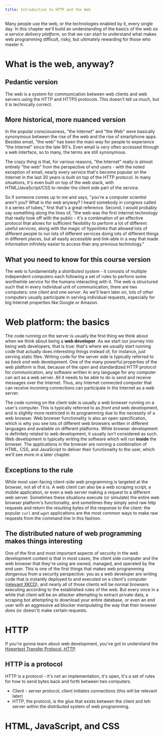 ```yaml
---
title: Introduction to HTTP and the Web
---
```


Many people use the web, or the technologies enabled by it, every single day. In this chapter we'll build an understanding of the basics of the web _as a service delivery platform_, so that we can start to understand what makes web programming difficult, risky, but ultimately rewarding for those who master it.

# What is the web, anyway?

## Pedantic version

The web is a system for communication between web clients and web servers using the HTTP and HTTPS protocols. This doesn't tell us much, but it is technically correct.

## More historical, more nuanced version

In the popular consciousness, "the Internet" and "the Web" were basically synonymous between the rise of the web and the rise of smartphone apps. Besides email, "the web" has been the main way for people to experience "the Internet" since the late 90's. Even email is very often accessed through a web interface, so to many, the terms are still synonymous.

The crazy thing is that, for various reasons, "the Internet" really is almost entirely "the web" from the perspective of end users - with the noted exception of email, nearly every service that's become popular on the Internet in the last 30 years is built on top of the HTTP protocol. In many situations, it's even built on top of the web stack, with HTML/JavaScript/CSS to render the client side part of the service.

So if someone comes up to me and says, "you're a computer scientist aren't you? What is _the web_ anyway? I heard somebody in congress called it a series of tubes," first that's a great reference. Second, I would probably say something along the lines of, "the web was the first Internet technology that really took off with the public - it's a combination of an effective protocol that allows for sufficient flexibility to perform a lot of different useful services, along with the magic of _hyperlinks_ that allowed lots of different people to run lots of different services doing lots of different things in different places, but all easily accessible and link-able in a way that made information infinitely easier to access than any previous technology."

## What you need to know for this course version

The web is fundamentally a _distributed system_ - it consists of multiple independent computers each following a set of rules to perform some worthwhile service for the humans interacting with it. The web is structured such that in every individual unit of communication, there are two computers: one _client_ and one _server_. As we'll learn later on, lots of other computers usually participate in serving individual requests, especially for big Internet properties like Google or Amazon.

# Web platform: the basics

The code running on the server is usually the first thing we think about when we think about being a **web developer**. As we start our journey into being web developers, that is true: that's where we usually start running code that actually does interesting things instead of, for instance, just serving static files. Writing code for the server side is typically referred to as _back end_ web development. One of the many powerful properties of the web platform is that, because of the open and standardized HTTP protocol for communication, any software written in any language for any computer can act as a web server. All it needs to be able to do is send and receive messages over the Internet. Thus, any Internet connected computer that can receive incoming connections can participate in the Internet as a web server.

The code running on the client side is usually a web browser running on a user's computer. This is typically referred to as _front end_ web development, and is slightly more restricted in its programming due to the necessity of a web browser. Web browser functionality is also an open specification, which is why you see lots of different web browsers written in different languages and available on different platforms. While browser development is definitely related to web development, it usually isn't considered as such. Web development is typically writing the software which will run **inside** the browser. The applications in the browser are running a combination of HTML, CSS, and JavaScript to deliver their functionality to the user, which we'll see more in a later chapter.

## Exceptions to the rule

While most user-facing client-side web programming is targeted at the browser, not all of it is. A web client can also be a web scraping script, a mobile application, or even a web server making a request to a different web server. Sometimes these situations execute (or simulate) the entire web browser platform's functionality, and sometimes they simply send raw http requests and return the resulting bytes of the response to the client: the popular `curl` and `wget` applications are the most common ways to make raw requests from the command line in this fashion.

## The distributed nature of web programming makes things interesting

One of the first and most important aspects of security in the web development context is that in most cases, the client side computer and the web browser that they're using are owned, managed, and operated by the end user. This is one of the first things that makes web programming _dangerous_ from a security perspective: you as a web developer are writing code that is instantly deployed to and executed on a client's computer ([relevant XKCD](https://xkcd.com/1367/)), and nearly all of those clients will be normal browsers executing according to the established rules of the web. But every once in a while that client will be an attacker attempting to extract private data, a scraping bot attempting to download your entire database, or even an end user with an aggressive ad blocker manipulating the way that their browser does (or doesn't) make certain requests.

# HTTP

If you're gonna learn about web development, you've got to understand the [Hypertext Transfer Protocol, HTTP](https://www.rfc-editor.org/rfc/rfc9112.html).

## HTTP is a protocol

HTTP is a protocol - it's not an implementation, it's open, it's a set of rules for how to send bytes back and forth between two computers.

- Client - server protocol, client initiates connections (this will be relevant later)
- HTTP, the protocol, is the glue that exists between the client and teh server within the distributed system of web programming.

# HTML, JavaScript, and CSS
